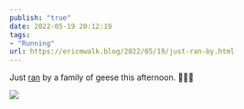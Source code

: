 ```yaml
---
publish: "true"
date: 2022-05-19 20:12:19
tags:
- "Running"
url: https://ericmwalk.blog/2022/05/19/just-ran-by.html
---
```

Just [ran](http://www.strava.com/activities/7171271459) by a family of geese this afternoon. 🏃🏻‍♂️


![](https://ericmwalk.blog/uploads/2022/b809885768.jpg)